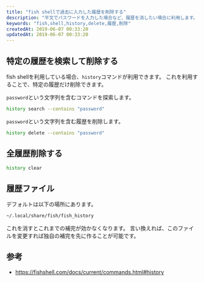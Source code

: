 ```yaml
---
title: "fish shellで過去に入力した履歴を削除する"
description: "平文でパスワードを入力した場合など、履歴を消したい場合に利用します。"
keywords: "fish,shell,history,delete,履歴,削除"
createdAt: 2019-06-07 00:33:20
updatedAt: 2019-06-07 00:33:20
---
```


## 特定の履歴を検索して削除する

fish shellを利用している場合、`history`コマンドが利用できます。
これを利用することで、特定の履歴だけ削除できます。

`password`という文字列を含むコマンドを探索します。

```bash
history search --contains "password"
```

`password`という文字列を含む履歴を削除します。

```bash
history delete --contains "password"
```

## 全履歴削除する

```bash
history clear
```

## 履歴ファイル

デフォルトは以下の場所にあります。

```bash
~/.local/share/fish/fish_history
```

これを消すとこれまでの補完が効かなくなります。
言い換えれば、このファイルを変更すれば独自の補完を先に作ることが可能です。

## 参考

* https://fishshell.com/docs/current/commands.html#history

